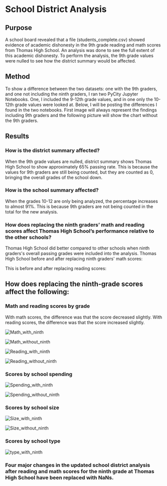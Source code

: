# School District Analysis
## Purpose
A school board revealed that a file (students_complete.csv) showed evidence of academic dishonesty in the 9th grade reading and math scores from Thomas High School. 
An analysis was done to see the full extent of this academic dishonesty. To perform the analysis, the 9th grade values were nulled to see how the district summary would be affected. 

## Method 
To show a difference between the two datasets: one with the 9th graders, and one not including the ninth graders, I ran two PyCity Jupyter Notebooks. One, I included the 9-12th grade values, and in one only the 10-12th grade values were looked at. Below, I will be posting the differences I found in the two notebooks. First image will always represent the findings including 9th graders and the following picture will show the chart without the 9th graders. 

## Results
### How is the district summary affected?
When the 9th grade values are nulled, district summary shows Thomas High School to show approximately 65% passing rate. This is because the values for 9th graders are still being counted, but they are counted as 0, bringing the overall grades of the school down. 

### How is the school summary affected?
When the grades 10-12 are only being analyzed, the percentage increases to almost 91%. This is because 9th graders are not being counted in the total for the new analysis.

### How does replacing the ninth graders’ math and reading scores affect Thomas High School’s performance relative to the other schools?
Thomas High School did better compared to other schools when ninth graders's overall passing grades were included into the analysis.
Thomas High School before and after replacing ninth graders' math scores: 

This is before and after replacing reading scores:

## How does replacing the ninth-grade scores affect the following:
### Math and reading scores by grade
With math scores, the difference was that the score decreased slightly.
With reading scores, the difference was that the score increased slightly. 

![Math_with_ninth](https://github.com/pratishthasingh1/School_District_Analysis/blob/master/math_school_ninth.png?raw=true)

![Math_without_ninth](https://github.com/pratishthasingh1/School_District_Analysis/blob/master/math_school_no_ninth.png?raw=true)

![Reading_with_ninth](https://github.com/pratishthasingh1/School_District_Analysis/blob/master/reading_school_ninth.png?raw=true)

![Reading_without_ninth](https://github.com/pratishthasingh1/School_District_Analysis/blob/master/reading_school_no_ninth.png?raw=true)

### Scores by school spending
![Spending_with_ninth](https://github.com/pratishthasingh1/School_District_Analysis/blob/master/Resources/spending_ninth.png?raw=true)

![Spending_without_ninth](https://github.com/pratishthasingh1/School_District_Analysis/blob/master/Resources/spending_no_ninth.png?raw=true)

### Scores by school size
![Size_with_ninth](https://github.com/pratishthasingh1/School_District_Analysis/blob/master/Resources/size_ninth.png?raw=true)

![Size_without_ninth](https://github.com/pratishthasingh1/School_District_Analysis/blob/master/Resources/size_no_ninth.png?raw=true)

### Scores by school type
![type_with_ninth](https://github.com/pratishthasingh1/School_District_Analysis/blob/master/Resources/type.png?raw=true)

### Four major changes in the updated school district analysis after reading and math scores for the ninth grade at Thomas High School have been replaced with NaNs.
